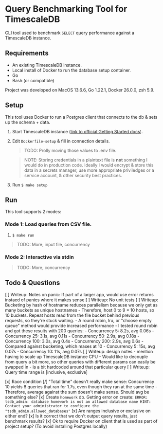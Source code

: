 # Query Benchmarking Tool for TimescaleDB

CLI tool used to benchmark `SELECT` query performance against a TimescaleDB instance.


## Requirements

- An existing TimescaleDB instance.
- Local install of Docker to run the database setup container.
- Go
- Bash (or compatible)

Project was developed on MacOS 13.6.6, Go 1.22.1, Docker 26.0.0, zsh 5.9.


## Setup

This tool uses Docker to run a Postgres client that connects to the db & sets up the schema + data.

1) Start TimescaleDB instance ([link to official Getting Started docs](https://docs.timescale.com/getting-started/latest/)).

2) Edit `Dockerfile-setup` & fill in connection details.

	> TODO: Prolly moving those values to .env file.

	> NOTE: Storing credentials in a plaintext file is **not** something I would do in production code. Ideally I would encrypt & store this data in a secrets manager, use more appropriate priviledges or a service account, & other security best practices.

3) Run `$ make setup`


## Run

This tool supports 2 modes:


### Mode 1: Load queries from CSV file.

1) `$ make run`

> TODO: More, input file, concurrency

### Mode 2: Interactive via stdin
> TODO: More, concurrency


## Todo & Questions

[ ] Writeup: Notes on panic: If part of a larger app, would use error returns instaed of panics where it makes sense
[ ] Writeup: No unit tests
[ ] Writeup: Bucketing by hash of hostname reduces parallelism because we only get as many buckets as unique hostnames
	- Therefore, host 0 to 9 = 10 hosts, so 10 buckets. Repeat hosts read from the file bucket behind previous requests, so they're stuck waiting.
	- A round robin, lru, or "choose empty queue" method would provide increased performance
		- I tested round robin and got these results with 200 queries:
			- Concurrency   5: 8.2s, avg 0.06s
			- Concurrency  25: 3.1s, avg 0.11s
			- Concurrency  50: 2.9s, avg 0.18s
			- Concurrency 100: 3.0s, avg 0.4s
			- Concurrency 200: 2.9s, avg 0.6s
		- Compared against bucketing, which maxes at 10
			- Concurrency   5: 15s, avg 0.07s
			- Concurrency  10: 11s, avg 0.07s
[ ] Writeup: design notes
	- mention having to scale up TimescaleDB instance CPU
	- Would like to decouple from query a bit more, so other queries with different params can easily be swapped in
		- is a bit hardcoded around that particular query
[ ] Writeup: Query time range is [inclusive, exclusive]

[x] Race condition
[/] "Total time" doesn't really make sense: Concurrency 10 yields 8 queries that ran for 1.7s, even though they ran at the same time
	- Therefore, average against the sum doesn't make sense. Should avg be something else?
[x] Create `homework` db. Getting error on create:
	```
	ERROR:  tsdb_admin: database homework is not an allowed database name
	HINT:  Contact your administrator to configure the "tsdb_admin.allowed_databases"
	```
[x] Are ranges inclusive or exclusive on either end?
[x] Is it correct that we don't output query results, just benchmark results?
[x] Ok to require Docker on client that is used as part of project setup? (To avoid installing Postgres locally)
